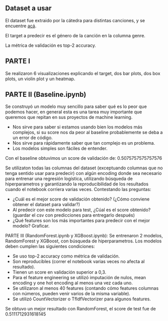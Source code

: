 ## Dataset a usar
El dataset fue extraido por la cátedra para distintas canciones, y se encuentre [acá](https://drive.google.com/drive/folders/1-S0MrftIbCRalfL876-p2hyMkrX52TKM).

El target a predecir es el género de la canción en la columna genre.

La métrica de validación es top-2 accuracy.

## PARTE I
Se realizaron 6 visualizaciones explicando el target, dos bar plots, dos box plots, un violin plot y un heatmap. 

## PARTE II (Baseline.ipynb)
Se construyó un modelo muy sencillo para saber qué es lo peor que podemos hacer, en general esta es una tarea muy importante que queremos que repitan en sus proyectos de machine learning.

+ Nos sirve para saber si estamos usando bien los modelos más complejos, si su score nos da peor al baseline probablemente se deba a un error de código.
+ Nos sirve para rápidamente saber que tan complejo es un problema.
+ Los modelos simples son fáciles de entender.

Con el baseline obtuvimos un score de validación de: 0.5075757575757576

Se utilizaton todas las columnas del dataset (exceptuando columnas que no tenga sentido usar para predecir) con algún encoding donde sea necesario para entrenar una regresión logística, utilizando búsqueda de hiperparametros y garantizando la reproducibilidad de los resultados cuando el notebook corriera varias veces. 
Contestando las preguntas:
+ ¿Cuál es el mejor score de validación obtenido? (¿Cómo conviene obtener el dataset para validar?)
+ Al predecir con este modelo para test, ¿Cúal es el score obtenido? (guardar el csv con predicciones para entregarlo después)
+ ¿Qué features son los más importantes para predecir con el mejor modelo? Graficar.

PARTE III (RandomForest.ipynb y XGBoost.ipynb): 
Se entrenaron 2 modelos, RandomForest y XGBoost, con búsqueda de hiperparametros. Los modelos deben cumplen las siguientes condiciones:

+ Se uso  top-2 accuracy como métrica de validación.
+ Son reproducibles (correr el notebook varias veces no afecta al resultado).
+ Tienen un score en validación superior a 0,3.
+ Para el feature engineering se utilizó imputación de nulos, mean encoding y one hot encoding al menos una vez cada uno.
+ Se utilizaron al menos 40 features (contando cómo features columnas con números, pueden venir varios de la misma variable).
+ Se utilizó CountVectorizer o TfIdfVectorizer para algunos features.

Se obtuvo un mejor resultado con RandomForest, el score de test fue de 0.5111712931618145



  


